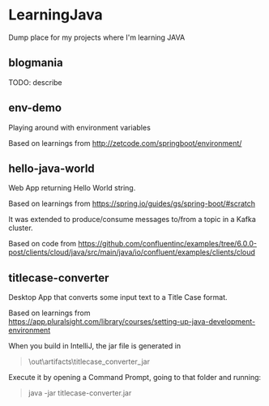 # LearningJava
Dump place for my projects where I'm learning JAVA

## blogmania

TODO: describe

## env-demo

Playing around with environment variables

Based on learnings from http://zetcode.com/springboot/environment/

## hello-java-world

Web App returning Hello World string.

Based on learnings from https://spring.io/guides/gs/spring-boot/#scratch

It was extended to produce/consume messages to/from a topic in a Kafka cluster.

Based on code from https://github.com/confluentinc/examples/tree/6.0.0-post/clients/cloud/java/src/main/java/io/confluent/examples/clients/cloud

## titlecase-converter

Desktop App that converts some input text to a Title Case format.

Based on learnings from https://app.pluralsight.com/library/courses/setting-up-java-development-environment

When you build in IntelliJ, the jar file is generated in

> \out\artifacts\titlecase_converter_jar

Execute it by opening a Command Prompt, going to that folder and running:

> java -jar titlecase-converter.jar
